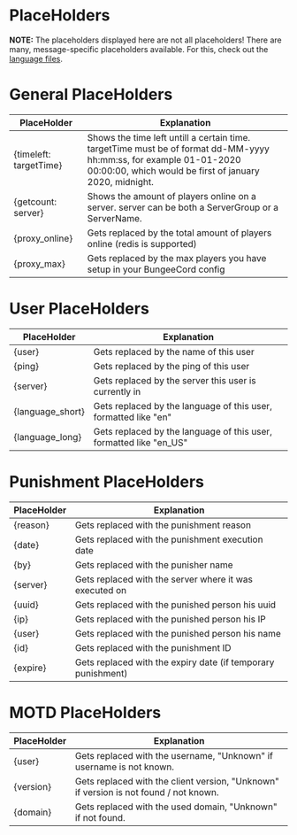 # PlaceHolders

**NOTE:** The placeholders displayed here are not all placeholders! There are many, message-specific placeholders available. For this, check out the [language files](https://github.com/dieterblancke/BungeeUtilisalsX/blob/master/bungee/src/main/resources/languages/).

# General PlaceHolders
| PlaceHolder | Explanation |
| --- | --- |
| {timeleft: targetTime} | Shows the time left untill a certain time. targetTime must be of format dd-MM-yyyy hh:mm:ss, for example 01-01-2020 00:00:00, which would be first of january 2020, midnight. |
| {getcount: server} | Shows the amount of players online on a server. server can be both a ServerGroup or a ServerName. |
| {proxy_online} | Gets replaced by the total amount of players online (redis is supported) |
| {proxy_max} | Gets replaced by the max players you have setup in your BungeeCord config |

# User PlaceHolders
| PlaceHolder | Explanation |
| --- | --- |
| {user} | Gets replaced by the name of this user |
| {ping} | Gets replaced by the ping of this user |
| {server} | Gets replaced by the server this user is currently in |
| {language_short} | Gets replaced by the language of this user, formatted like "en" |
| {language_long} | Gets replaced by the language of this user, formatted like "en_US" |

# Punishment PlaceHolders
| PlaceHolder | Explanation |
| --- | --- |
| {reason} | Gets replaced with the punishment reason |
| {date} | Gets replaced with the punishment execution date |
| {by} | Gets replaced with the punisher name |
| {server} | Gets replaced with the server where it was executed on |
| {uuid} | Gets replaced with the punished person his uuid |
| {ip} | Gets replaced with the punished person his IP |
| {user} | Gets replaced with the punished person his name |
| {id} | Gets replaced with the punishment ID |
| {expire} |Gets replaced with the expiry date (if temporary punishment) |

# MOTD PlaceHolders
| PlaceHolder | Explanation |
| --- | --- |
| {user} | Gets replaced with the username, "Unknown" if username is not known. |
| {version} | Gets replaced with the client version, "Unknown" if version is not found / not known. |
| {domain} | Gets replaced with the used domain, "Unknown" if not found. |